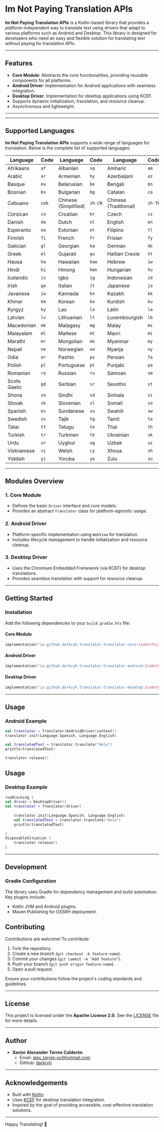 # Im Not Paying Translation APIs

**Im Not Paying Translation APIs** is a Kotlin-based library that provides a platform-independent way to translate text using drivers that adapt to various platforms such as Android and Desktop. This library is designed for developers who need an easy and flexible solution for translating text without paying for translation APIs.

---

## Features

- **Core Module**: Abstracts the core functionalities, providing reusable components for all platforms.
- **Android Driver**: Implementation for Android applications with seamless integration.
- **Desktop Driver**: Implementation for desktop applications using KCEF.
- Supports dynamic initialization, translation, and resource cleanup.
- Asynchronous and lightweight.

---

---

## Supported Languages

**Im Not Paying Translation APIs** supports a wide range of languages for translation. Below is the complete list of supported languages:

| Language     | Code  | Language             | Code    | Language              | Code    |
|--------------|-------|----------------------|---------|-----------------------|---------|
| Afrikaans    | `af`  | Albanian             | `sq`    | Amharic               | `am`    |
| Arabic       | `ar`  | Armenian             | `hy`    | Azerbaijani           | `az`    |
| Basque       | `eu`  | Belarusian           | `be`    | Bengali               | `bn`    |
| Bosnian      | `bs`  | Bulgarian            | `bg`    | Catalan               | `ca`    |
| Cebuano      | `ceb` | Chinese (Simplified) | `zh-CN` | Chinese (Traditional) | `zh-TW` |
| Corsican     | `co`  | Croatian             | `hr`    | Czech                 | `cs`    |
| Danish       | `da`  | Dutch                | `nl`    | English               | `en`    |
| Esperanto    | `eo`  | Estonian             | `et`    | Filipino              | `tl`    |
| Finnish      | `fi`  | French               | `fr`    | Frisian               | `fy`    |
| Galician     | `gl`  | Georgian             | `ka`    | German                | `de`    |
| Greek        | `el`  | Gujarati             | `gu`    | Haitian Creole        | `ht`    |
| Hausa        | `ha`  | Hawaiian             | `haw`   | Hebrew                | `iw`    |
| Hindi        | `hi`  | Hmong                | `hmn`   | Hungarian             | `hu`    |
| Icelandic    | `is`  | Igbo                 | `ig`    | Indonesian            | `id`    |
| Irish        | `ga`  | Italian              | `it`    | Japanese              | `ja`    |
| Javanese     | `jw`  | Kannada              | `kn`    | Kazakh                | `kk`    |
| Khmer        | `km`  | Korean               | `ko`    | Kurdish               | `ku`    |
| Kyrgyz       | `ky`  | Lao                  | `lo`    | Latin                 | `la`    |
| Latvian      | `lv`  | Lithuanian           | `lt`    | Luxembourgish         | `lb`    |
| Macedonian   | `mk`  | Malagasy             | `mg`    | Malay                 | `ms`    |
| Malayalam    | `ml`  | Maltese              | `mt`    | Maori                 | `mi`    |
| Marathi      | `mr`  | Mongolian            | `mn`    | Myanmar               | `my`    |
| Nepali       | `ne`  | Norwegian            | `no`    | Nyanja                | `ny`    |
| Odia         | `or`  | Pashto               | `ps`    | Persian               | `fa`    |
| Polish       | `pl`  | Portuguese           | `pt`    | Punjabi               | `pa`    |
| Romanian     | `ro`  | Russian              | `ru`    | Samoan                | `sm`    |
| Scots Gaelic | `gd`  | Serbian              | `sr`    | Sesotho               | `st`    |
| Shona        | `sn`  | Sindhi               | `sd`    | Sinhala               | `si`    |
| Slovak       | `sk`  | Slovenian            | `sl`    | Somali                | `so`    |
| Spanish      | `es`  | Sundanese            | `su`    | Swahili               | `sw`    |
| Swedish      | `sv`  | Tajik                | `tg`    | Tamil                 | `ta`    |
| Tatar        | `tt`  | Telugu               | `te`    | Thai                  | `th`    |
| Turkish      | `tr`  | Turkmen              | `tk`    | Ukrainian             | `uk`    |
| Urdu         | `ur`  | Uyghur               | `ug`    | Uzbek                 | `uz`    |
| Vietnamese   | `vi`  | Welsh                | `cy`    | Xhosa                 | `xh`    |
| Yiddish      | `yi`  | Yoruba               | `yo`    | Zulu                  | `zu`    |

---

## Modules Overview

### 1. Core Module
- Defines the basic `Driver` interface and core models.
- Provides an abstract `Translator` class for platform-agnostic usage.

### 2. Android Driver
- Platform-specific implementation using `WebView` for translation.
- Includes lifecycle management to handle initialization and resource cleanup.

### 3. Desktop Driver
- Uses the Chromium Embedded Framework (via KCEF) for desktop translations.
- Provides seamless translation with support for resource cleanup.

---

## Getting Started

### Installation

Add the following dependencies to your `build.gradle.kts` file:

#### Core Module
```kotlin
implementation("io.github.darkryh.translator:translator-core:$imNotPayingTranslationApisVersion")
```

#### Android Driver
```kotlin
implementation("io.github.darkryh.translator:translator-android:$imNotPayingTranslationApisVersion")
```

#### Desktop Driver
```kotlin
implementation("io.github.darkryh.translator:translator-desktop:$imNotPayingTranslationApisVersion")
```

---

## Usage

### Android Example
```kotlin
val translator = Translator(AndroidDriver(context))
translator.init(Language.Spanish, Language.English)

val translatedText = translator.translate("Hola")
println(translatedText)

translator.release()
```

## Usage

### Desktop Example
```kotlin
runBlocking {
val driver = DesktopDriver()
val translator = Translator(driver)
    
    translator.init(Language.Spanish, Language.English)
    val translatedText = translator.translate("Hola")
    println(translatedText)
    
}
disposableSituation {
    translator.release()
}
```

---

## Development

### Gradle Configuration
The library uses Gradle for dependency management and build automation. Key plugins include:
- Kotlin JVM and Android plugins
- Maven Publishing for OSSRH deployment.

## Contributing

Contributions are welcome! To contribute:
1. Fork the repository.
2. Create a new branch (`git checkout -b feature-name`).
3. Commit your changes (`git commit -m "Add feature"`).
4. Push your branch (`git push origin feature-name`).
5. Open a pull request.

Ensure your contributions follow the project's coding standards and guidelines.

---

## License

This project is licensed under the **Apache License 2.0**. See the [LICENSE](https://www.apache.org/licenses/LICENSE-2.0) file for more details.

---

## Author

- **Xavier Alexander Torres Calderón**
    - Email: [alex_torres-xc@hotmail.com](mailto:alex_torres-xc@hotmail.com)
    - GitHub: [darkryh](https://github.com/darkryh)

---

## Acknowledgements

- Built with [Kotlin](https://kotlinlang.org/).
- Uses [KCEF](https://github.com/datlag/kcef) for desktop translation integration.
- Inspired by the goal of providing accessible, cost-effective translation solutions.

---

Happy Translating! 🎉
